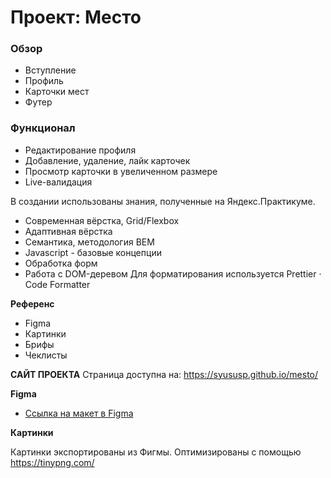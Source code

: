 # Проект: Место

### Обзор

* Вступление
* Профиль
* Карточки мест
* Футер

### Функционал

* Редактирование профиля
* Добавление, удаление, лайк карточек
* Просмотр карточки в увеличенном размере
* Live-валидация

В создании использованы знания, полученные на Яндекс.Практикуме.
* Современная вёрстка,  Grid/Flexbox
* Адаптивная вёрстка
* Семантика, методология BEM
* Javascript - базовые концепции
* Обработка форм
* Работа с DOM-деревом
Для форматирования используется Prettier · Code Formatter

**Референс** 

* Figma
* Картинки
* Брифы
* Чеклисты

**САЙТ ПРОЕКТА**
Страница доступна на: 
https://syususp.github.io/mesto/

**Figma**

* [Ссылка на макет в Figma](https://www.figma.com/file/kRVLKwYG3d1HGLvh7JFWRT/JavaScript.-Sprint-6?node-id=1124%3A73&t=lLypobdh6dL2iK6M-0)

**Картинки**

Картинки экспортированы из Фигмы. 
Оптимизированы с помощью https://tinypng.com/
